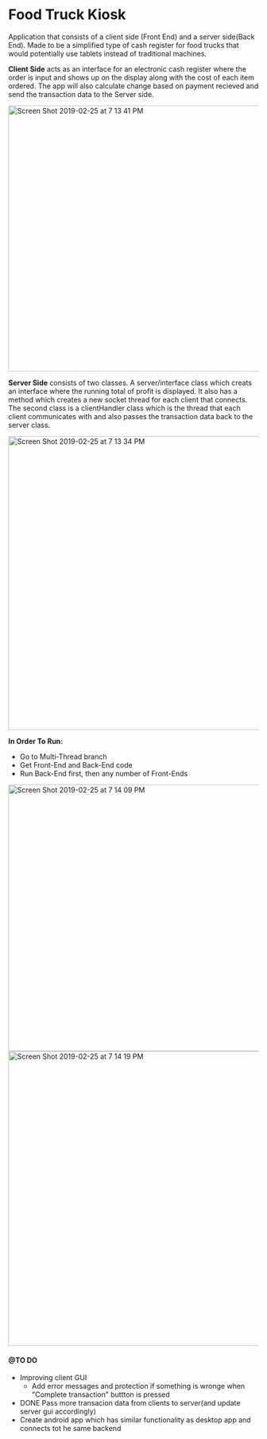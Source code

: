 # Food Truck Kiosk

Application that consists of a client side (Front End) and a server side(Back End). Made to be a simplified type of cash register for food trucks that would potentially use tablets instead of traditional machines. 

**Client Side** acts as an interface for an electronic cash register where the order is input and shows up on the display along with the cost of each item ordered. The app will also calculate change based on payment recieved and send the transaction data to the Server side.

<img width="535" alt="Screen Shot 2019-02-25 at 7 13 41 PM" src="https://user-images.githubusercontent.com/33703209/54140832-dd962380-43fa-11e9-82b9-31e75dc7131a.png">

**Server Side** consists of two classes. A server/interface class which creats an interface where the running total of profit is displayed. It also has a method which creates a new socket thread for each client that connects. The second class is a clientHandler class which is the thread that each client communicates with and also passes the transaction data back to the server class. 

<img width="591" alt="Screen Shot 2019-02-25 at 7 13 34 PM" src="https://user-images.githubusercontent.com/33703209/54140989-2d74ea80-43fb-11e9-9058-90ff067963ec.png">

**In Order To Run:**
* Go to Multi-Thread branch
* Get Front-End and Back-End code
* Run Back-End first, then any number of Front-Ends

<img width="536" alt="Screen Shot 2019-02-25 at 7 14 09 PM" src="https://user-images.githubusercontent.com/33703209/54140994-31087180-43fb-11e9-9e88-7defcc916e1b.png">

<img width="593" alt="Screen Shot 2019-02-25 at 7 14 19 PM" src="https://user-images.githubusercontent.com/33703209/54140836-df5fe700-43fa-11e9-81e3-dea3f53ffacc.png">

#### @TO DO ####
* Improving client GUI
    - Add error messages and protection if something is wronge when "Complete transaction" buttton is pressed
*  DONE Pass more transacion data from clients to server(and update server gui accordingly)
* Create android app which has similar functionality as desktop app and connects tot he same backend

